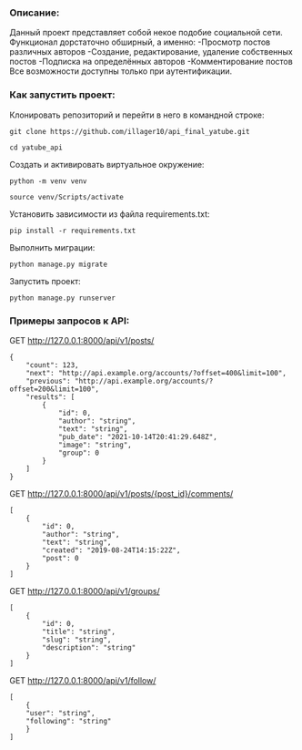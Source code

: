 ### Описание:

Данный проект представляет собой некое подобие социальной сети. 
Функционал дорстаточно обширный, а именно:
-Просмотр постов различных авторов
-Создание, редактирование, удаление собственных постов
-Подписка на определённых авторов
-Комментирование постов
Все возможности доступны только при аутентификации.

### Как запустить проект:

Клонировать репозиторий и перейти в него в командной строке:

```
git clone https://github.com/illager10/api_final_yatube.git
```

```
cd yatube_api
```

Cоздать и активировать виртуальное окружение:

```
python -m venv venv
```

```
source venv/Scripts/activate
```

Установить зависимости из файла requirements.txt:

```
pip install -r requirements.txt
```

Выполнить миграции:

```
python manage.py migrate
```

Запустить проект:

```
python manage.py runserver
```

### Примеры запросов к API:

GET http://127.0.0.1:8000/api/v1/posts/

```
{
    "count": 123,
    "next": "http://api.example.org/accounts/?offset=400&limit=100",
    "previous": "http://api.example.org/accounts/?offset=200&limit=100",
    "results": [
        {
            "id": 0,
            "author": "string",
            "text": "string",
            "pub_date": "2021-10-14T20:41:29.648Z",
            "image": "string",
            "group": 0
        }
    ]
}
```

GET http://127.0.0.1:8000/api/v1/posts/{post_id}/comments/

```
[
    {
        "id": 0,
        "author": "string",
        "text": "string",
        "created": "2019-08-24T14:15:22Z",
        "post": 0
    }
]
```

GET http://127.0.0.1:8000/api/v1/groups/

```
[
    {
        "id": 0,
        "title": "string",
        "slug": "string",
        "description": "string"
    }
]
```

GET http://127.0.0.1:8000/api/v1/follow/

```
[
    {
    "user": "string",
    "following": "string"
    }
]
```